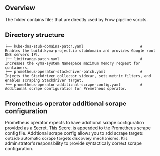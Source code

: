 ## Overview

The folder contains files that are directly used by Prow pipeline scripts.

## Directory structure

```
├── kube-dns-stub-domains-patch.yaml                          # Enables the build.kyma-project.io stubdomain and provides Google root DNS servers IPs.
├── limitrange-patch.yaml                                     # Increases the kyma-system Namespace maximum memory request for containers.
├── prometheus-operator-stackdriver-patch.yaml                # Injects the Stackdriver collector sidecar, sets metric filters, and enables scraping Stackdriver target.
└── prometheus-operator-additional-scrape-config.yaml         # Additional scrape configuration for Prometheus operator.
```

## Prometheus operator additional scrape configuration

Prometheus operator expects to have additional scrape configuration provided as a Secret. This Secret is appended to the Prometheus scrape config file.
Additional scrape config allows you to add scrape targets outside automatic scrape targets discovery mechanisms.
It is administrator's responsibility to provide syntactically correct scrape configuration.
